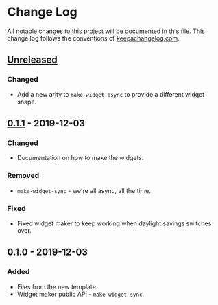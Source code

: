# Change Log
All notable changes to this project will be documented in this file. This change log follows the conventions of [keepachangelog.com](http://keepachangelog.com/).

## [Unreleased]
### Changed
- Add a new arity to `make-widget-async` to provide a different widget shape.

## [0.1.1] - 2019-12-03
### Changed
- Documentation on how to make the widgets.

### Removed
- `make-widget-sync` - we're all async, all the time.

### Fixed
- Fixed widget maker to keep working when daylight savings switches over.

## 0.1.0 - 2019-12-03
### Added
- Files from the new template.
- Widget maker public API - `make-widget-sync`.

[Unreleased]: https://github.com/your-name/test3/compare/0.1.1...HEAD
[0.1.1]: https://github.com/your-name/test3/compare/0.1.0...0.1.1
